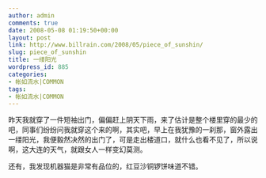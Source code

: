 ```yaml
---
author: admin
comments: true
date: 2008-05-08 01:19:50+00:00
layout: post
link: http://www.billrain.com/2008/05/piece_of_sunshin/
slug: piece_of_sunshin
title: 一缕阳光
wordpress_id: 885
categories:
- 帐如流水|COMMON
tags:
- 帐如流水|COMMON
---
```


昨天我就穿了一件短袖出门，偏偏赶上阴天下雨，来了估计是整个楼里穿的最少的吧，同事们纷纷问我就穿这个来的啊，其实吧，早上在我犹豫的一刹那，窗外露出一缕阳光，我便毅然决然的出门了，可是走出楼道口，就什么也看不见了，所以说啊，这大连的天气，就跟女人一样变幻莫测。

还有，我发现机器猫是非常有品位的，红豆沙铜锣饼味道不错。
